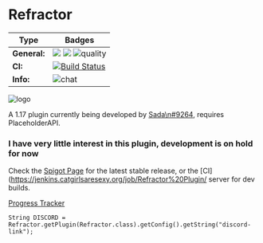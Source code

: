 # Refractor
| Type              | Badges                                                                                                                                                                                                                                                                                                                                                                               |
|-------------------|--------------------------------------------------------------------------------------------------------------------------------------------------------------------------------------------------------------------------------------------------------------------------------------------------------------------------------------------------------------------------------------|
| **General:**      | ![](https://img.shields.io/github/v/release/thebozzz34/Refractor) ![](https://img.shields.io/badge/Supports%3A%20-Spigot%201.17-orange)   ![quality](https://api.codiga.io/project/26624/score/svg)                                                                                                                                                                                                                               |                                             |
| **CI:**   | [![Build Status](https://fbioc.com/buildStatus/icon?job=Refractor)](https://fbioc.com/job/Refractor/) |
| **Info:**    | ![chat](https://img.shields.io/discord/771017297816846387?color=%234e5d94)                                                                                                                                                                                                                                                                                                           |                                                                                                                                             


![logo](https://bstats.org/signatures/bukkit/Refractor.svg)

A 1.17 plugin currently being developed by [Sada\n#9264](https://discordapp.com/users/457659194535837727), requires PlaceholderAPI.


### I have very little interest in this plugin, development is on hold for now


Check the [Spigot Page](https://www.spigotmc.org/resources/refractor.96459/) for the latest stable release, or the [CI](https://jenkins.catgirlsaresexy.org/job/Refractor%20Plugin/ server for dev builds. 

[Progress Tracker](https://trello.com/b/eqeE8VAi/refractor-plugin-issue-tracker#)

`String DISCORD = Refractor.getPlugin(Refractor.class).getConfig().getString("discord-link");`
